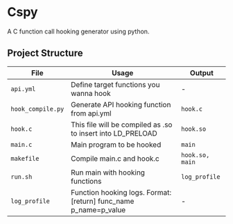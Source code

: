 # Cspy
A C function call hooking generator using python.

## Project Structure
| File | Usage | Output |
| -------- | -------- |-------- |
| `api.yml`     | Define target functions you wanna hook| -
| `hook_compile.py`     | Generate API hooking function from api.yml | `hook.c`
| `hook.c`     | This file will be compiled as .so to insert into LD_PRELOAD | `hook.so`
| `main.c`     | Main program to be hooked | `main`
| `makefile`     | Compile main.c and hook.c | `hook.so, main`
| `run.sh`     | Run main with hooking functions | `log_profile`
| `log_profile`     | Function hooking logs. Format:  [return] func_name p_name=p_value | -
